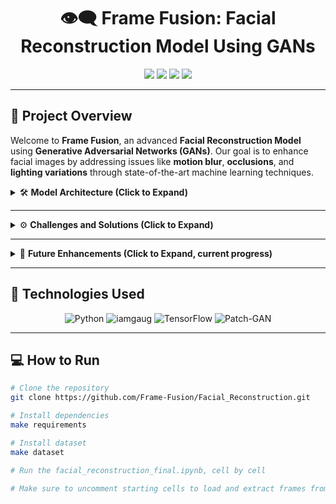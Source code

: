 <h1 align="center">👁️‍🗨️ Frame Fusion: Facial Reconstruction Model Using GANs</h1>

<p align="center">
  <img src="https://img.shields.io/badge/Machine%20Learning-GAN-blue?style=for-the-badge" />
  <img src="https://img.shields.io/badge/Python-3.8%2B-FFD700?style=for-the-badge" />
  <img src="https://img.shields.io/github/license/Frame-Fusion/Facial_Reconstruction?style=for-the-badge" />
  <img src="https://img.shields.io/github/stars/Frame-Fusion/Facial_Reconstruction?style=social" />
</p>

---

## 🚀 **Project Overview**

Welcome to **Frame Fusion**, an advanced **Facial Reconstruction Model** using **Generative Adversarial Networks (GANs)**. Our goal is to enhance facial images by addressing issues like **motion blur**, **occlusions**, and **lighting variations** through state-of-the-art machine learning techniques.

<details>
<summary>🛠️ <b>Model Architecture (Click to Expand)</b></summary>

### 🧠 **Core Machine Learning Techniques**
- **Generator**: U-Net-like architecture with **skip connections** for efficient gradient flow during training.
- **Discriminator**: Leverages **Batch Normalization**, **Instance Normalization**, and **Gradient Penalty** for stable training.

### 🔧 **Image Enhancement Techniques**
- **Noise-removal,Inpainting**: Developed a **Patch-Gan** capable of *removing noise* and *filling missing facial features* from an image.
- **Upscaling**: Satsifactory upsclaing with the Patch-Gan architecture, **ESRGAN** will be introduced to enhance the images further.

### ⚡ **Real-Time Processing**
- Batch size: 16
- Training time: ~4 hours per epoch on **16GB RAM, Ryzen 5 CPU**.
- Hardware Efficient techniques such as **Instance Normalization** and **gradient accumulation**, alongside light-weight **MobileNetV2** have been used.

</details>

---

<details>
<summary>⚙️ <b>Challenges and Solutions (Click to Expand)</b></summary>

### 🔄 **Missing Features**
We address missing feature by creating an architecture capable of generating the missing parts of a face using **Patch-GAN**.

### 🦾 **Occlusions**
Skip connections in the generator help recover facial details in the presence of occlusions by combining both global and local context while lowering unnatureal looking artifacts.

### 💡 **Lighting Variations**
Using **Instance Normalization**, the model adapts to each individual image, ensuring it learns to focus on facial-features, making it robust to varying light conditions .

</details>

---

<details>
<summary>🔮 <b>Future Enhancements (Click to Expand, current progress)</b></summary>

- **Facial Recognition & 3D Reconstruction**: Future improvements will include 3D facial recognition techniques such as 3DMM and DFM models.
- **Performance Optimization**: As we aim to train for 100 epochs, we expect improved facial detail and reduced artifacts.
- **Additional Model**: After training the current Patch-GAN we are going to add DeBlur-GANv2 to further remove blur and ESRGAN to scale the images to higher resolution.

### 🚧 **Hardware Constraints**
- Current training is limited by **16GB RAM** and **Ryzen 5 CPU**, with each epoch taking ~4 hours on 16-batch size. Training for more epochs (target: 100) will enhance results.
- Below is the attached image of results achieved just after training for 7 epochs
- ![WhatsApp Image 2024-09-29 at 09 51 17_7661bf0e](https://github.com/user-attachments/assets/64a023a9-d7b1-43dd-ae7b-9e179a03aaf6)

</details>

---

## 🧬 **Technologies Used**
<p align="center">
  <img src="https://img.shields.io/badge/Python-3776AB?logo=python&logoColor=white&style=for-the-badge" alt="Python" />
  <img src="https://img.shields.io/badge/iamgaug-Blue?style=for-the-badge" alt="iamgaug" />
  <img src="https://img.shields.io/badge/TensorFlow-FF6F00?logo=tensorflow&logoColor=white&style=for-the-badge" alt="TensorFlow" />
  <img src="https://img.shields.io/badge/Patch-GAN-BlueViolet?style=for-the-badge" alt="Patch-GAN" />
</p>

---

## 💻 **How to Run**

```bash
# Clone the repository
git clone https://github.com/Frame-Fusion/Facial_Reconstruction.git

# Install dependencies
make requirements

# Install dataset
make dataset

# Run the facial_reconstruction_final.ipynb, cell by cell

# Make sure to uncomment starting cells to load and extract frames from dataset
